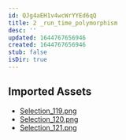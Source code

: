 ```yaml
---
id: QJg4aEH1v4wcWrYYEd6qQ
title: 2 _run_time_polymorphism
desc: ''
updated: 1644767656946
created: 1644767656946
stub: false
isDir: true
---
```

## Imported Assets
- [Selection_119.png](/assets/selection_119-QHRC8b5JjVN1.png)
- [Selection_120.png](/assets/selection_120-twkoKqrBjo1s.png)
- [Selection_121.png](/assets/selection_121-lwPtHoNQG5UR.png)
